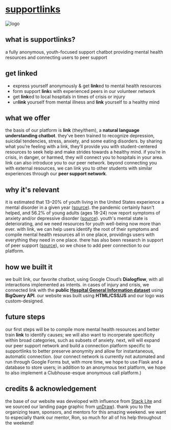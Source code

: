 # [supportlinks](http://www.supportlinks.tech/)

![logo](https://imgur.com/lZWEWKi)

## what is supportlinks?
a fully anonymous, youth-focused support chatbot providing mental health resources and connecting users to peer support

## get linked
* express yourself anonymously & get **link**ed to mental health resources
* form support **link**s with experienced peers in our volunteer network
* get **link**ed to local hospitals in times of crisis or injury
* un**link** yourself from mental illness and **link** yourself to a healthy mind

## what we offer
the basis of our platform is **link** (they/them), a **natural language understanding chatbot**. they’ve been trained to recognize depression, suicidal tendencies, stress, anxiety, and some eating disorders. by sharing what you’re feeling with a link, they’ll provide you with student-centered resources to seek help and make strides towards a healthy mind. if you’re in crisis, in danger, or harmed, they will connect you to hospitals in your area. link can also introduce you to our peer network. beyond connecting you with external resources, we can link you to other students with similar experiences through our **peer support network**. 

## why it's relevant
it is estimated that 13–20% of youth living in the United States experience a mental disorder in a given year ([source](https://www.cdc.gov/childrensmentalhealth/features/kf-childrens-mental-health-report.html)). the pandemic certainly hasn't helped, and 56.2% of young adults (ages 18-24) now report symptoms of anxiety and/or depressive disorder ([source](https://www.kff.org/coronavirus-covid-19/issue-brief/the-implications-of-covid-19-for-mental-health-and-substance-use/)). youth's mental state is deteriorating, and we need resources for youth well-being now more than ever. with link, we can help users identify the root of their symptoms and compile mental health resources all in one place, providings users with everything they need in one place. there has also been research in support of peer support ([source](https://www.mhanational.org/peer-support-research-and-reports)), so we chose to add peer connection to our platform. 

## how we built it
we built link, our favorite chatbot, using Google Cloud’s **Dialogflow**, with all interactions implemented as intents. in cases of injury and crisis, we connected link with the **public [Hospital General Information dataset](https://console.cloud.google.com/marketplace/product/hhs/hospital-general-information?project=peppy-tiger-268215)** using **BigQuery API**. our website was built using **HTML/CSS/JS** and our logo was custom-designed.

## future steps
our first steps will be to compile more mental health resources and better train **link** to identify causes; we will also want to incorperate specificity within broad categories, such as subsets of anxiety. next, will will expand our peer support network and build a connection platform specific to supportlinks to better preserve anonymity and allow for instantaneous, automatic connection. (our connect network is currently not automated and run through Google Forms but, with more time, we hope to use Flask and a database to store users; in addition to an anonymous text platform, we hope to also implement a Clubhouse-esque anonymous call platform.) 

## credits & acknowledgement
the base of our website was developed with influence from [Stack Lite](https://onepagelove.com/stack-lite) and we sourced our landing page graphic from [unDraw](https://undraw.co/)). thank you to the organizing team, sponsors, and mentors for this amazing weekend. we want to especially thank our mentor, Ron, so much for all of his help throughout the weekend! 
